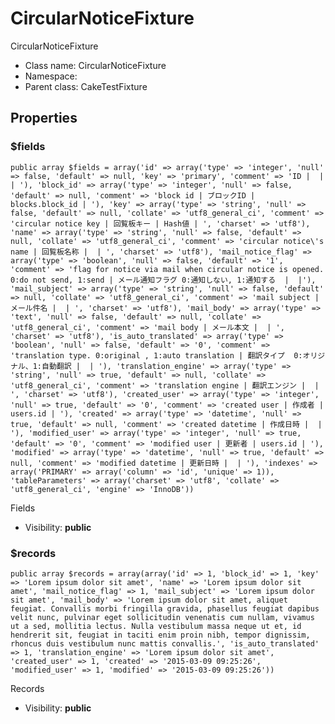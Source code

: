 CircularNoticeFixture
===============

CircularNoticeFixture




* Class name: CircularNoticeFixture
* Namespace: 
* Parent class: CakeTestFixture





Properties
----------


### $fields

    public array $fields = array('id' => array('type' => 'integer', 'null' => false, 'default' => null, 'key' => 'primary', 'comment' => 'ID |  |  | '), 'block_id' => array('type' => 'integer', 'null' => false, 'default' => null, 'comment' => 'block id | ブロックID | blocks.block_id | '), 'key' => array('type' => 'string', 'null' => false, 'default' => null, 'collate' => 'utf8_general_ci', 'comment' => 'circular notice key | 回覧板キー | Hash値 | ', 'charset' => 'utf8'), 'name' => array('type' => 'string', 'null' => false, 'default' => null, 'collate' => 'utf8_general_ci', 'comment' => 'circular notice\'s name | 回覧板名称 |  | ', 'charset' => 'utf8'), 'mail_notice_flag' => array('type' => 'boolean', 'null' => false, 'default' => '1', 'comment' => 'flag for notice via mail when circular notice is opened. 0:do not send, 1:send | メール通知フラグ 0:通知しない, 1:通知する  |  |'), 'mail_subject' => array('type' => 'string', 'null' => false, 'default' => null, 'collate' => 'utf8_general_ci', 'comment' => 'mail subject | メール件名 |  | ', 'charset' => 'utf8'), 'mail_body' => array('type' => 'text', 'null' => false, 'default' => null, 'collate' => 'utf8_general_ci', 'comment' => 'mail body | メール本文 |  | ', 'charset' => 'utf8'), 'is_auto_translated' => array('type' => 'boolean', 'null' => false, 'default' => '0', 'comment' => 'translation type. 0:original , 1:auto translation | 翻訳タイプ  0:オリジナル、1:自動翻訳 |  | '), 'translation_engine' => array('type' => 'string', 'null' => true, 'default' => null, 'collate' => 'utf8_general_ci', 'comment' => 'translation engine | 翻訳エンジン |  | ', 'charset' => 'utf8'), 'created_user' => array('type' => 'integer', 'null' => true, 'default' => '0', 'comment' => 'created user | 作成者 | users.id | '), 'created' => array('type' => 'datetime', 'null' => true, 'default' => null, 'comment' => 'created datetime | 作成日時 |  | '), 'modified_user' => array('type' => 'integer', 'null' => true, 'default' => '0', 'comment' => 'modified user | 更新者 | users.id | '), 'modified' => array('type' => 'datetime', 'null' => true, 'default' => null, 'comment' => 'modified datetime | 更新日時 |  | '), 'indexes' => array('PRIMARY' => array('column' => 'id', 'unique' => 1)), 'tableParameters' => array('charset' => 'utf8', 'collate' => 'utf8_general_ci', 'engine' => 'InnoDB'))

Fields



* Visibility: **public**


### $records

    public array $records = array(array('id' => 1, 'block_id' => 1, 'key' => 'Lorem ipsum dolor sit amet', 'name' => 'Lorem ipsum dolor sit amet', 'mail_notice_flag' => 1, 'mail_subject' => 'Lorem ipsum dolor sit amet', 'mail_body' => 'Lorem ipsum dolor sit amet, aliquet feugiat. Convallis morbi fringilla gravida, phasellus feugiat dapibus velit nunc, pulvinar eget sollicitudin venenatis cum nullam, vivamus ut a sed, mollitia lectus. Nulla vestibulum massa neque ut et, id hendrerit sit, feugiat in taciti enim proin nibh, tempor dignissim, rhoncus duis vestibulum nunc mattis convallis.', 'is_auto_translated' => 1, 'translation_engine' => 'Lorem ipsum dolor sit amet', 'created_user' => 1, 'created' => '2015-03-09 09:25:26', 'modified_user' => 1, 'modified' => '2015-03-09 09:25:26'))

Records



* Visibility: **public**



